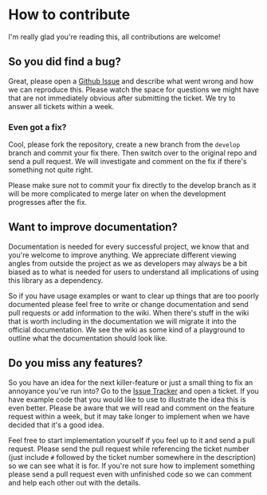 # How to contribute

I'm really glad you're reading this, all contributions are welcome!

## So you did find a bug?

Great, please open a [Github Issue](https://github.com/dunkelstern/bookrss/issues) and describe what went wrong and how we can reproduce this. Please watch the space for questions we might have that are not immediately obvious after submitting the ticket. We try to answer all tickets within a week.

### Even got a fix?

Cool, please fork the repository, create a new branch from the `develop` branch and commit your fix there. Then switch over to the original repo and send a pull request. We will investigate and comment on the fix if there's something not quite right.

Please make sure not to commit your fix directly to the develop branch as it will be more complicated to merge later on when the development progresses after the fix.  

## Want to improve documentation?

Documentation is needed for every successful project, we know that and you're welcome to improve anything. We appreciate different viewing angles from outside the project as we as developers may always be a bit biased as to what is needed for users to understand all implications of using this library as a dependency.

So if you have usage examples or want to clear up things that are too poorly documented please feel free to write or change documentation and send pull requests or add information to the wiki. When there's stuff in the wiki that is worth including in the documentation we will migrate it into the official documentation. We see the wiki as some kind of a playground to outline what the documentation should look like.

## Do you miss any features?

So you have an idea for the next killer-feature or just a small thing to fix an annoyance you've run into? Go to the [Issue Tracker](https://github.com/dunkelstern/bookrss/issues) and open a ticket. If you have example code that you would like to use to illustrate the idea this is even better. Please be aware that we will read and comment on the feature request within a week, but it may take longer to implement when we have decided that it's a good idea.

Feel free to start implementation yourself if you feel up to it and send a pull request. Please send the pull request while referencing the ticket number (just include `#` followed by the ticket number somewhere in the description) so we can see what it is for. If you're not sure how to implement something please send a pull request even with unfinished code so we can comment and help each other out with the details.

